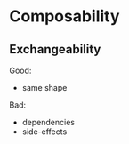 # Composability
## Exchangeability

Good:
- same shape

Bad:
- dependencies
- side-effects

[//]: # (TODO badges for good/badd criterias)

